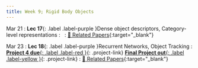 ```yaml
---
title: Week 9; Rigid Body Objects
---
```


Mar 21
: **Lec 17**{: .label .label-purple }Dense object descriptors, Category-level representations
: &nbsp;
  : [📃 Related Papers](/papers/#dense-object-descriptors-category-level-representations){:target="_blank"}
  <!-- : [Solution](#) -->

Mar 23
: **Lec 18**{: .label .label-purple }Recurrent Networks, Object Tracking
: [**Project 4 due**{: .label .label-red }](/projects/#project-4){: .project-link} [**Final Project out**{: .label .label-yellow }](/projects/#final-project){: .project-link}
  : [📃 Related Papers](/papers/#recurrent-networks-and-object-tracking){:target="_blank"}
<!-- Mar 10
: **Dis 9**{: .label .label-blue }[Paper discussion: Object Perception](#)
 -->